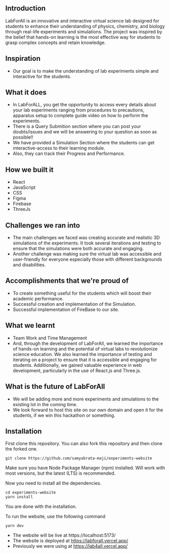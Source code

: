 ## Introduction

LabForAll is an innovative and interactive virtual science lab designed for students to enhance their understanding of physics, chemistry, and biology through real-life experiments and simulations. The project was inspired by the belief that hands-on learning is the most effective way for students to grasp complex concepts and retain knowledge.


## Inspiration
- Our goal is to make the understanding of lab experiments simple and interactive for the students.


## What it does

- In LabForALL, you get the opportunity to access every details about your lab experiments ranging from procedures to precautions, apparatus setup to complete guide video on how to perform the experiments.
- There is a Query Submition section where you can post your doubts/issues and we will be answering to your question as soon as possible!!
- We have provided a Simulation Section where the students can get interactive-access to their learning module.
- Also, they can track their Progress and Performance.


## How we built it

- React
- JavaScript
- CSS
- Figma
- Firebase
- ThreeJs


## Challenges we ran into

- The main challenges we faced was creating accurate and realistic 3D simulations of the experiments. It took several iterations and testing to ensure that the simulations were both accurate and engaging.
- Another challenge was making sure the virtual lab was accessible and user-friendly for everyone especially those with different backgrounds and disabilities.


## Accomplishments that we're proud of

- To create something useful for the students which will boost their academic performance.
- Successful creation and implementation of the Simulation.
- Successful implementation of FireBase to our site.


## What we learnt

- Team Work and Time Management
- And, through the development of LabForAll, we learned the importance of hands-on learning and the potential of virtual labs to revolutionize science education. We also learned the importance of testing and iterating on a project to ensure that it is accessible and engaging for students. Additionally, we gained valuable experience in web development, particularly in the use of React.js and Three.js.


## What is the future of LabForAll
- We will be adding more and more experiments and simulations to the existing lot in the coming time.
- We look forward to host this site on our own domain and open it for the students, if we win this hackathon or something.


## Installation

First clone this repository. You can also fork this repository and then clone the forked one.

```
git clone https://github.com/samyabrata-maji/experiments-website
```

Make sure you have Node Package Manager (npm) installed. Will work with most versions, but the latest (LTS) is recommended.

Now you need to install all the dependencies.
```
cd experiments-website
yarn install
```

You are done with the installation.

To run the website, use the following command
```
yarn dev
```

- The website will be live at https://localhost:5173/
- The website is deployed at https://labforall.vercel.app/
- Previously we were using at https://lab4all.vercel.app/
